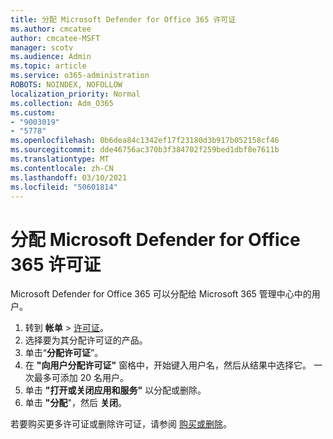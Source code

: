 ```yaml
---
title: 分配 Microsoft Defender for Office 365 许可证
ms.author: cmcatee
author: cmcatee-MSFT
manager: scotv
ms.audience: Admin
ms.topic: article
ms.service: o365-administration
ROBOTS: NOINDEX, NOFOLLOW
localization_priority: Normal
ms.collection: Adm_O365
ms.custom:
- "9003019"
- "5778"
ms.openlocfilehash: 0b6dea84c1342ef17f23180d3b917b052158cf46
ms.sourcegitcommit: dde46756ac370b3f384702f259bed1dbf8e7611b
ms.translationtype: MT
ms.contentlocale: zh-CN
ms.lasthandoff: 03/10/2021
ms.locfileid: "50601814"
---
```

# <a name="assign-microsoft-defender-for-office-365-licenses"></a>分配 Microsoft Defender for Office 365 许可证

Microsoft Defender for Office 365 可以分配给 Microsoft 365 管理中心中的用户。

1. 转到 **帐单**  >  [许可证](https://go.microsoft.com/fwlink/p/?linkid=842264)。
2. 选择要为其分配许可证的产品。
3. 单击“**分配许可证**”。
4. 在 **"向用户分配许可证"**  窗格中，开始键入用户名，然后从结果中选择它。 一次最多可添加 20 名用户。
5. 单击 **"打开或关闭应用和服务"**  以分配或删除。
6. 单击 **"分配**"，然后  **关闭**。

若要购买更多许可证或删除许可证，请参阅 [购买或删除](https://docs.microsoft.com/microsoft-365/commerce/licenses/buy-licenses#buy-or-remove-licenses-for-your-business-subscription)。